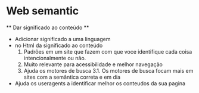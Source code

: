 # Web semantic

** Dar significado ao conteúdo **
* Adicionar significado a uma linguagem
* no Html da significado ao conteúdo
    1. Padrões em um site que fazem com que voce identifique cada coisa intencionalmente ou não.
    2. Muito relevante para acessibilidade e melhor navegação
    3. Ajuda os motores de busca
    3.1. Os motores de busca focam mais em sites com  a semântica correta e em dia
* Ajuda os useragents a identificar melhor os conteudos da sua pagina
